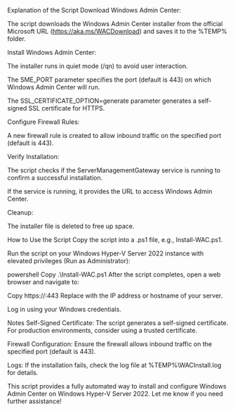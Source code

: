 Explanation of the Script
Download Windows Admin Center:

The script downloads the Windows Admin Center installer from the official Microsoft URL (https://aka.ms/WACDownload) and saves it to the %TEMP% folder.

Install Windows Admin Center:

The installer runs in quiet mode (/qn) to avoid user interaction.

The SME_PORT parameter specifies the port (default is 443) on which Windows Admin Center will run.

The SSL_CERTIFICATE_OPTION=generate parameter generates a self-signed SSL certificate for HTTPS.

Configure Firewall Rules:

A new firewall rule is created to allow inbound traffic on the specified port (default is 443).

Verify Installation:

The script checks if the ServerManagementGateway service is running to confirm a successful installation.

If the service is running, it provides the URL to access Windows Admin Center.

Cleanup:

The installer file is deleted to free up space.

How to Use the Script
Copy the script into a .ps1 file, e.g., Install-WAC.ps1.

Run the script on your Windows Hyper-V Server 2022 instance with elevated privileges (Run as Administrator):

powershell
Copy
.\Install-WAC.ps1
After the script completes, open a web browser and navigate to:

Copy
https://<YourServerIP>:443
Replace <YourServerIP> with the IP address or hostname of your server.

Log in using your Windows credentials.

Notes
Self-Signed Certificate: The script generates a self-signed certificate. For production environments, consider using a trusted certificate.

Firewall Configuration: Ensure the firewall allows inbound traffic on the specified port (default is 443).

Logs: If the installation fails, check the log file at %TEMP%\WACInstall.log for details.

This script provides a fully automated way to install and configure Windows Admin Center on Windows Hyper-V Server 2022. Let me know if you need further assistance!

